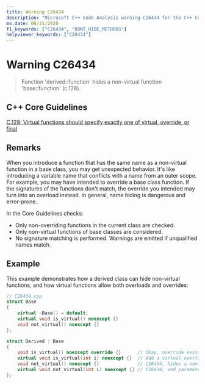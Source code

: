 ```yaml
---
title: Warning C26434
description: "Microsoft C++ Code Analysis warning C26434 for the C++ Core Guidelines case C.128."
ms.date: 08/21/2020
f1_keywords: ["C26434", "DONT_HIDE_METHODS"]
helpviewer_keywords: ["C26434"]
---
```

# Warning C26434

> Function 'derived::function' hides a non-virtual function 'base::function' (c.128).

## C++ Core Guidelines

[C.128: Virtual functions should specify exactly one of virtual, override, or final](https://isocpp.github.io/CppCoreGuidelines/CppCoreGuidelines)

## Remarks

When you introduce a function that has the same name as a non-virtual function in a base class, you may get unexpected behavior. It's like introducing a variable name that conflicts with a name from an outer scope. For example, you may have intended to override a base class function. If the signatures of the functions don't match, the override you intended may turn into an overload instead. In general, name hiding is dangerous and error-prone.

In the Core Guidelines checks:

- Only non-overriding functions in the current class are checked.
- Only non-virtual functions of base classes are considered.
- No signature matching is performed. Warnings are emitted if unqualified names match.

## Example

This example demonstrates how a derived class can hide non-virtual functions, and how virtual functions allow both overloads and overrides:

```cpp
// C26434.cpp
struct Base
{
    virtual ~Base() = default;
    virtual void is_virtual() noexcept {}
    void not_virtual() noexcept {}
};

struct Derived : Base
{
    void is_virtual() noexcept override {}      // Okay, override existing function
    virtual void is_virtual(int i) noexcept {}  // Add a virtual overload for function
    void not_virtual() noexcept {}              // C26434, hides a non-virtual function
    virtual void not_virtual(int i) noexcept {} // C26434, and parameters ignored
};
```
